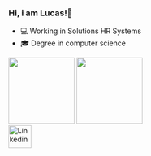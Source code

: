 ### Hi, i am Lucas!👋
- 💻 Working in Solutions HR Systems
- 🎓 Degree in computer science
<div> 
<img height ="130em" src="https://github-readme-stats.vercel.app/api?username=LucassSN&show_icons=true&theme=dracula&hide=contribs,prs">
<img height ="130em" src="https://github-readme-stats.vercel.app/api/top-langs/?username=LucassSN&theme=dracula&hide_progress=true&layout=compact&include_all_commits=true&count_private=true"><br>
  <a href="https://www.linkedin.com/in/lucas-souza-nascimento-0b38981aa"><img src="https://img.icons8.com/?size=512&id=13930&format=png" alt="Linkedin" height="45"></a>
</div>
